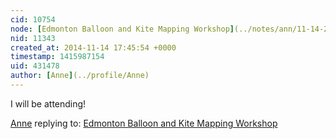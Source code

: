 ```yaml
---
cid: 10754
node: [Edmonton Balloon and Kite Mapping Workshop](../notes/ann/11-14-2014/edmonton-balloon-and-kite-mapping-workshop-pipeline-mapping)
nid: 11343
created_at: 2014-11-14 17:45:54 +0000
timestamp: 1415987154
uid: 431478
author: [Anne](../profile/Anne)
---
```


I will be attending!

[Anne](../profile/Anne) replying to: [Edmonton Balloon and Kite Mapping Workshop](../notes/ann/11-14-2014/edmonton-balloon-and-kite-mapping-workshop-pipeline-mapping)

